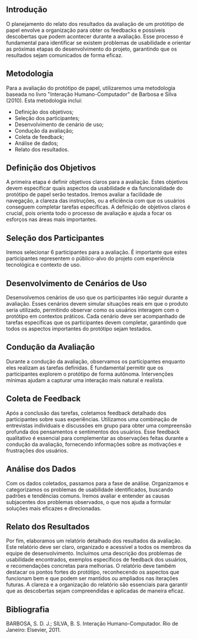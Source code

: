 ## Introdução

O planejamento do relato dos resultados da avaliação de um protótipo de papel envolve a organização para obter os feedbacks e possíveis descobertas que podem acontecer durante a avaliação. Esse processo é fundamental para identificar se existem problemas de usabilidade e orientar as próximas etapas do desenvolvimento do projeto, garantindo que os resultados sejam comunicados de forma eficaz.


## Metodologia
Para a avaliação do protótipo de papel, utilizaremos uma metodologia baseada no livro "Interação Humano-Computador" de Barbosa e Silva (2010). Esta metodologia inclui:
- Definição dos objetivos;
- Seleção dos participantes;
- Desenvolvimento de cenário de uso;
- Condução da avaliação;
- Coleta de feedback;
- Análise de dados;
- Relato dos resultados.


## Definição dos Objetivos
A primeira etapa é definir objetivos claros para a avaliação. Estes objetivos devem especificar quais aspectos da usabilidade e da funcionalidade do protótipo de papel serão testados. Iremos avaliar a facilidade de navegação, a clareza das instruções, ou a eficiência com que os usuários conseguem completar tarefas específicas. A definição de objetivos claros é crucial, pois orienta todo o processo de avaliação e ajuda a focar os esforços nas áreas mais importantes.


##  Seleção dos Participantes
Iremos selecionar 6 participantes para a avaliação. É importante que estes participantes representem o público-alvo do projeto com experiência tecnológica e contexto de uso.


## Desenvolvimento de Cenários de Uso
Desenvolvemos cenários de uso que os participantes irão seguir durante a avaliação. Esses cenários devem simular situações reais em que o produto seria utilizado, permitindo observar como os usuários interagem com o protótipo em contextos práticos. Cada cenário deve ser acompanhado de tarefas específicas que os participantes devem completar, garantindo que todos os aspectos importantes do protótipo sejam testados.


## Condução da Avaliação
Durante a condução da avaliação, observamos os participantes enquanto eles realizam as tarefas definidas. É fundamental permitir que os participantes explorem o protótipo de forma autônoma. Intervenções mínimas ajudam a capturar uma interação mais natural e realista.

## Coleta de Feedback
Após a conclusão das tarefas, coletamos feedback detalhado dos participantes sobre suas experiências. Utilizamos uma combinação de entrevistas individuais e discussões em grupo para obter uma compreensão profunda dos pensamentos e sentimentos dos usuários. Esse feedback qualitativo é essencial para complementar as observações feitas durante a condução da avaliação, fornecendo informações sobre as motivações e frustrações dos usuários.


## Análise dos Dados
Com os dados coletados, passamos para a fase de análise. Organizamos e categorizamos os problemas de usabilidade identificados, buscando padrões e tendências comuns. Iremos avaliar e entender as causas subjacentes dos problemas observados, o que nos ajuda a formular soluções mais eficazes e direcionadas.


## Relato dos Resultados
Por fim, elaboramos um relatório detalhado dos resultados da avaliação. Este relatório deve ser claro, organizado e acessível a todos os membros da equipe de desenvolvimento. Incluímos uma descrição dos problemas de usabilidade encontrados, exemplos específicos de feedback dos usuários, e recomendações concretas para melhorias. O relatório deve também destacar os pontos fortes do protótipo, reconhecendo os aspectos que funcionam bem e que podem ser mantidos ou ampliados nas iterações futuras. A clareza e a organização do relatório são essenciais para garantir que as descobertas sejam compreendidas e aplicadas de maneira eficaz.


## Bibliografia
BARBOSA, S. D. J.; SILVA, B. S. Interação Humano-Computador. Rio de Janeiro: Elsevier, 2011.



